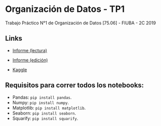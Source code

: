 # Organización de Datos - TP1
Trabajo Práctico N°1 de Organización de Datos [75.06] - FIUBA - 2C 2019

## Links
- [Informe (lectura)](https://www.overleaf.com/read/nvyjtwqhjtth)
- [Informe (edición)](https://www.overleaf.com/9576617482dsdzwmpkvpjn)

- [Kaggle](https://www.kaggle.com/nicolasaguerre/tp1-2c2019)



## Requisitos para correr todos los notebooks:
- Pandas: `pip install pandas`.
- Numpy: `pip install numpy`.
- Matplotlib: `pip install matplotlib`.
- Seaborn: `pip install seaborn`.
- Squarify: `pip install squarify`.
